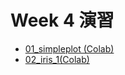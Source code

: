 # Week 4 演習
  - [01_simpleplot (Colab)](https://colab.research.google.com/drive/1g_HSWFhffctPI8X6OzSfntiL0QmAyWDd?usp=sharing)
  - [02_iris_1(Colab)](https://colab.research.google.com/drive/1XdPCgefINQwWLWIgnjuQiuzoDRzpmAH9?usp=sharing)
